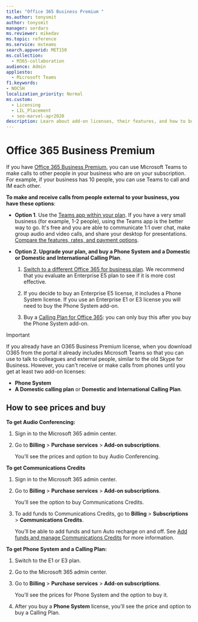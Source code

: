 ```yaml
---
title: "Office 365 Business Premium "
ms.author: tonysmit
author: tonysmit
manager: serdars
ms.reviewer: mikedav
ms.topic: reference
ms.service: msteams
search.appverid: MET150
ms.collection: 
  - M365-collaboration
audience: Admin
appliesto: 
  - Microsoft Teams
f1.keywords:
- NOCSH
localization_priority: Normal
ms.custom: 
  - Licensing
  - LIL_Placement
  - seo-marvel-apr2020
description: Learn about add-on licenses, their features, and how to buy these licenses for Office 365 Business Premium plans. 
---
```


# Office 365 Business Premium

If you have [Office 365 Business Premium](https://products.office.com/en/business/office-365-business-premium), you can use Microsoft Teams to make calls to other people in your business who are on your subscription. For example, if your business has 10 people, you can use Teams to call and IM each other.


**To make and receive calls from people external to your business, you have these options**:

- **Option 1**. Use the [Teams app within your plan](https://products.office.com/microsoft-teams/free). If you have a very small business (for example, 1-2 people), using the Teams app is the better way to go. It's free and you are able to communicate 1:1 over chat, make group audio and video calls, and share your desktop for presentations. [Compare the features, rates, and payment options](https://products.office.com/microsoft-teams/free).

- **Option 2. Upgrade your plan, and buy a Phone System and a Domestic or Domestic and International Calling Plan**.

    1. [Switch to a different Office 365 for business plan](https://support.office.com/article/73318661-8f33-478b-bcc7-fb8d69dbb22a). We recommend that you evaluate an Enterprise E5 plan to see if it is more cost effective.

    2. If you decide to buy an Enterprise E5 license, it includes a Phone System license. If you use an Enterprise E1 or E3 license you will need to buy the Phone System add-on.
    
    3. Buy a [Calling Plan for Office 365](../calling-plans-for-office-365.md): you can only buy this after you buy the Phone System add-on.


 > [!IMPORTANT]
 > If you already have an O365 Business Premium license, when you download O365 from the portal it already includes Microsoft Teams so that you can use to talk to colleagues and external people, similar to the old Skype for Business. However, you can't receive or make calls from phones until you get at least two add-on licenses:
 >- **Phone System**
 >- **A Domestic calling plan** or **Domestic and International Calling Plan**.

## How to see prices and buy
<a name="bkmk_buypremium"> </a>

 **To get Audio Conferencing:**

1. Sign in to the Microsoft 365 admin center.

2. Go to **Billing** > **Purchase services** > **Add-on subscriptions**.

   You'll see the prices and option to buy Audio Conferencing.

**To get Communications Credits**

1. Sign in to the Microsoft 365 admin center.

2. Go to **Billing** > **Purchase services** > **Add-on subscriptions**.

   You'll see the option to buy Communications Credits.

3. To add funds to Communications Credits, go to **Billing** > **Subscriptions** > **Communications Credits**.

    You'll be able to add funds and turn Auto recharge on and off. See [Add funds and manage Communications Credits](../add-funds-and-manage-communications-credits.md) for more information. 


**To get Phone System and a Calling Plan:**

1. Switch to the E1 or E3 plan.

2. Go to the Microsoft 365 admin center.

3. Go to **Billing** > **Purchase services** > **Add-on subscriptions**.

    You'll see the prices for Phone System and the option to buy it.

4. After you buy a **Phone System** license, you'll see the price and option to buy a Calling Plan.
